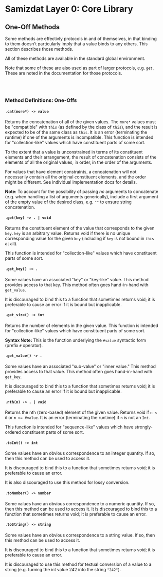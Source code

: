 Samizdat Layer 0: Core Library
==============================

One-Off Methods
---------------

Some methods are effectivly protocols in and of themselves,
in that binding to them doesn't particularly imply that a value binds
to any others. This section describes those methods.

All of these methods are available in the standard global environment.

Note that some of these are also used as part of larger protocols, e.g.
`get`. These are noted in the documentation for those protocols.


<br><br>
### Method Definitions: One-Offs

#### `.cat(more*) -> value`

Returns the concatenation of all of the given values. The `more*` values
must be "compatible" with `this` (as defined by the class of `this`),
and the result is expected to be of the same class as `this`. It is an
error (terminating the runtime) if one of the arguments is incompatible.
This function is intended for "collection-like" values which have constituent
parts of some sort.

To the extent that a value is unconstrained in terms of its constituent
elements and their arrangement, the result of concatenation consists
of the elements of all the original values, in order, in the order of the
arguments.

For values that have element constraints, a concatenation will not
necessarily contain all the original constituent elements, and the order might
be different. See individual implementation docs for details.

**Note:** To account for the possibility of passing *no* arguments to
concatenate (e.g. when handling a list of arguments generically), include
a first argument of the empty value of the desired class, e.g.
`""` to ensure string concatenation.

#### `.get(key) -> . | void`

Returns the constituent element of the value that corresponds to the given
`key`. `key` is an arbitrary value. Returns void if there is no unique
corresponding value for the given `key` (including if `key` is not
bound in `this` at all).

This function is intended for "collection-like" values which have constituent
parts of some sort.

#### `.get_key() -> .`

Some values have an associated "key" or "key-like" value.
This method provides access to that key. This method often goes
hand-in-hand with `get_value`.

It is discouraged to bind this to a function that sometimes returns void;
it is preferable to cause an error if it is bound but inapplicable.

#### `.get_size() -> int`

Returns the number of elements in the given value. This function is intended
for "collection-like" values which have constituent parts of some sort.

**Syntax Note:** This is the function underlying the `#value` syntactic
form (prefix `#` operator).

#### `.get_value() -> .`

Some values have an associated "sub-value" or "inner value."
This method provides access to that value. This method often goes
hand-in-hand with `get_key`.

It is discouraged to bind this to a function that sometimes returns void;
it is preferable to cause an error if it is bound but inapplicable.

#### `.nth(n) -> . | void`

Returns the nth (zero-based) element of the given value.
Returns void if `n < 0` or `n >= #value`. It is an error
(terminating the runtime) if `n` is not an `Int`.

This function is intended for "sequence-like" values which have
strongly-ordered constituent parts of some sort.

#### `.toInt() -> int`

Some values have an obvious correspondence to an integer quantity. If
so, then this method can be used to access it.

It is discouraged to bind this to a function that sometimes returns void;
it is preferable to cause an error.

It is also discouraged to use this method for lossy conversion.

#### `.toNumber() -> number`

Some values have an obvious correspondence to a numeric quantity. If
so, then this method can be used to access it. It is discouraged to
bind this to a function that sometimes returns void; it is preferable
to cause an error.

#### `.toString() -> string`

Some values have an obvious correspondence to a string value. If
so, then this method can be used to access it.

It is discouraged to bind this to a function that sometimes returns void;
it is preferable to cause an error.

It is discouraged to use this method for textual conversion of a value
to a string (e.g. turning the int value 242 into the string `"242"`).
